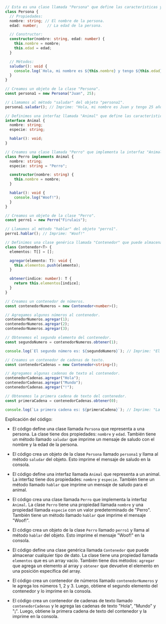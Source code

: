 ```typescript
// Esta es una clase llamada "Persona" que define las características y comportamientos comunes de una persona.
class Persona {
  // Propiedades:
  nombre: string; // El nombre de la persona.
  edad: number;    // La edad de la persona.

  // Constructor:
  constructor(nombre: string, edad: number) {
    this.nombre = nombre;
    this.edad = edad;
  }

  // Métodos:
  saludar(): void {
    console.log(`Hola, mi nombre es ${this.nombre} y tengo ${this.edad} años.`);
  }
}

// Creamos un objeto de la clase "Persona".
const persona1 = new Persona("Juan", 25);

// Llamamos al método "saludar" del objeto "persona1".
persona1.saludar(); // Imprime: "Hola, mi nombre es Juan y tengo 25 años."

// Definimos una interfaz llamada "Animal" que define las características y comportamientos comunes de un animal.
interface Animal {
  nombre: string;
  especie: string;

  hablar(): void;
}

// Creamos una clase llamada "Perro" que implementa la interfaz "Animal".
class Perro implements Animal {
  nombre: string;
  especie: string = "Perro";

  constructor(nombre: string) {
    this.nombre = nombre;
  }

  hablar(): void {
    console.log("Woof!");
  }
}

// Creamos un objeto de la clase "Perro".
const perro1 = new Perro("Firulais");

// Llamamos al método "hablar" del objeto "perro1".
perro1.hablar(); // Imprime: "Woof!"

// Definimos una clase genérica llamada "Contenedor" que puede almacenar cualquier tipo de dato.
class Contenedor<T> {
  elementos: T[] = [];

  agregar(elemento: T): void {
    this.elementos.push(elemento);
  }

  obtener(indice: number): T {
    return this.elementos[indice];
  }
}

// Creamos un contenedor de números.
const contenedorNumeros = new Contenedor<number>();

// Agregamos algunos números al contenedor.
contenedorNumeros.agregar(1);
contenedorNumeros.agregar(2);
contenedorNumeros.agregar(3);

// Obtenemos el segundo elemento del contenedor.
const segundoNumero = contenedorNumeros.obtener(1);

console.log(`El segundo número es: ${segundoNumero}`); // Imprime: "El segundo número es: 2"

// Creamos un contenedor de cadenas de texto.
const contenedorCadenas = new Contenedor<string>();

// Agregamos algunas cadenas de texto al contenedor.
contenedorCadenas.agregar("Hola");
contenedorCadenas.agregar("Mundo");
contenedorCadenas.agregar("!");

// Obtenemos la primera cadena de texto del contenedor.
const primeraCadena = contenedorCadenas.obtener(0);

console.log(`La primera cadena es: ${primeraCadena}`); // Imprime: "La primera cadena es: Hola"
```

Explicación del código:

- El código define una clase llamada `Persona` que representa a una persona. La clase tiene dos propiedades: `nombre` y `edad`. También tiene un método llamado `saludar` que imprime un mensaje de saludo con el nombre y la edad de la persona.

- El código crea un objeto de la clase `Persona` llamado `persona1` y llama al método `saludar` del objeto. Esto imprime el mensaje de saludo en la consola.

- El código define una interfaz llamada `Animal` que representa a un animal. La interfaz tiene dos propiedades: `nombre` y `especie`. También tiene un método llamado `hablar` que imprime un mensaje de saludo para el animal.

- El código crea una clase llamada `Perro` que implementa la interfaz `Animal`. La clase `Perro` tiene una propiedad llamada `nombre` y una propiedad llamada `especie` con un valor predeterminado de "Perro". También tiene un método llamado `hablar` que imprime el mensaje "Woof!".

- El código crea un objeto de la clase `Perro` llamado `perro1` y llama al método `hablar` del objeto. Esto imprime el mensaje "Woof!" en la consola.

- El código define una clase genérica llamada `Contenedor` que puede almacenar cualquier tipo de dato. La clase tiene una propiedad llamada `elementos` que es un array vacío. También tiene dos métodos: `agregar` que agrega un elemento al array y `obtener` que devuelve el elemento en una posición específica del array.

- El código crea un contenedor de números llamado `contenedorNumeros` y le agrega los números 1, 2 y 3. Luego, obtiene el segundo elemento del contenedor y lo imprime en la consola.

- El código crea un contenedor de cadenas de texto llamado `contenedorCadenas` y le agrega las cadenas de texto "Hola", "Mundo" y "¡". Luego, obtiene la primera cadena de texto del contenedor y la imprime en la consola.